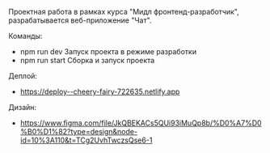 Проектная работа в рамках курса "Мидл фронтенд-разработчик", разрабатывается веб-приложение "Чат".

Команды:
- npm run dev Запуск проекта в режиме разработки
- npm run start Сборка и запуск проекта

Деплой:
- https://deploy--cheery-fairy-722635.netlify.app

Дизайн:
- https://www.figma.com/file/JkQBEKACs5QUi93iMuQp8b/%D0%A7%D0%B0%D1%82?type=design&node-id=10%3A110&t=TCg2UvhTwczsQse6-1